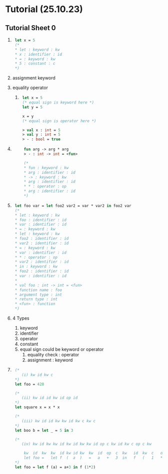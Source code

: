 # Tutorial (25.10.23)

## Tutorial Sheet 0

1. ```ocaml
    let x = 5
    (*
    * let : keyword : kw
    * x : identifier : id
    * = : keyword : kw
    * 5 : constant : c
    *)
   ```
2. assignment keyword
3. equality operator

    1. ```ocaml
        let x = 5
        (* equal sign is keyword here *)
        let y = 5

        x = y
        (* equal sign is operator here *)

        > val x : int = 5
        > val y : int = 5
        > - : bool = true
       ```

4. ```ocaml
        fun arg -> arg * arg
        > - : int -> int = <fun>

        (*
        * fun : keyword : kw
        * arg : identifier : id
        * -> : keyword : kw
        * arg : identifier : id
        * * : operator : op
        * arg : identifier : id
        *)
   ```

5. ```ocaml
    let foo var = let foo2 var2 = var * var2 in foo2 var
    (*
    * let : keyword : kw
    * foo : identifier : id
    * var : identifier : id
    * = : keyword : kw
    * let : keyword : kw
    * foo2 : identifier : id
    * var2 : identifier : id
    * = : keyword : kw
    * var : identifier : id
    * * : operator : op
    * var2 : identifier : id
    * in : keyword : kw
    * foo2 : identifier : id
    * var : identifier : id
    *
    * val foo : int -> int = <fun>
    * function name : foo
    * argument type : int
    * return type : int
    * <fun> : function
    *)
   ```

6. 4 Types

    1. keyword
    2. identifier
    3. operator
    4. constant
    5. equal sign could be keyword or operator
        1. equality check : operator
        2. assignment : keyword

7. ```ocaml
    (*
       (i) kw id kw c
    *)
    let foo = 420

    (*
       (ii) kw id id kw id op id
    *)
    let square x = x * x

    (*
       (iii) kw id id kw kw id kw c kw c
    *)
    let boo b = let _ = 5 in 3

    (*
       (iv) kw id kw kw id kw id kw kw id op c kw id kw c op c kw

        kw  id  kw  kw  id kw id kw  kw  id  op  c  kw   id  kw  c   op  c   kw
        let foo =   let f  (  a  )   =   a   +   3  in   f   (   1   *   2   )
    *)
    let foo = let f (a) = a+3 in f (1*2)
   ```
